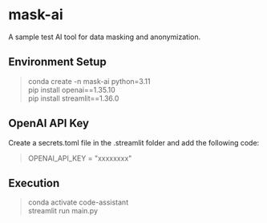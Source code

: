 # mask-ai
A sample test AI tool for data masking and anonymization.

## Environment Setup

> conda create -n mask-ai python=3.11  
> pip install openai==1.35.10  
> pip install streamlit==1.36.0  

## OpenAI API Key

Create a secrets.toml file in the .streamlit folder and add the following code:

> OPENAI_API_KEY = "xxxxxxxx"  

## Execution

> conda activate code-assistant  
> streamlit run main.py  
